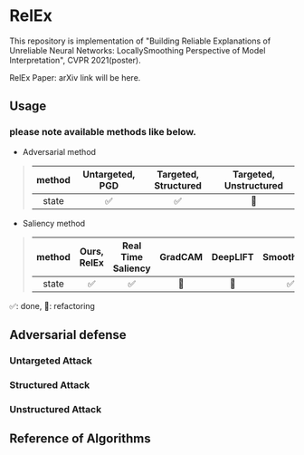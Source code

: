 # RelEx
This repository is implementation of "Building Reliable Explanations of Unreliable Neural Networks: LocallySmoothing Perspective of Model Interpretation", CVPR 2021(poster).

RelEx Paper: arXiv link will be here.

## Usage
### please note available methods like below.
* Adversarial method
> |method|Untargeted, PGD|Targeted, Structured|Targeted, Unstructured|
> |:---:|:---:|:---:|:---:|
> |state|:white_check_mark:|:white_check_mark:|:construction:|
* Saliency method
> |method|Ours, RelEx|Real Time Saliency|GradCAM|DeepLIFT|SmoothGrad|Integrated Gradient|Simple Gradient|
> |:---:|:---:|:---:|:---:|:---:|:---:|:---:|:---:|
> |state|:white_check_mark:|:white_check_mark:|:construction:|:construction:|:white_check_mark:|:white_check_mark:|:construction:|
:white_check_mark:: done, :construction:: refactoring


## Adversarial defense
### Untargeted Attack

### Structured Attack

### Unstructured Attack

## Reference of Algorithms